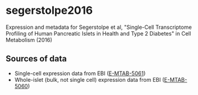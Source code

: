 # segerstolpe2016
Expression and metadata for Segerstolpe et al, "Single-Cell Transcriptome Profiling of Human Pancreatic Islets in Health and Type 2 Diabetes" in Cell Metabolism (2016)

## Sources of data

- Single-cell expression data from EBI
  ([E-MTAB-5061](https://www.ebi.ac.uk/arrayexpress/experiments/E-MTAB-5061/))
- Whole-islet (bulk, not single cell) expression data from EBI ([E-MTAB-5060](https://www.ebi.ac.uk/arrayexpress/experiments/E-MTAB-5060/))
